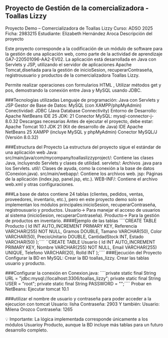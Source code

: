 ## Proyecto de Gestión de la comercializadora - Toallas Lizzy
Proyecto Demo – Comercializadora de Toallas Lizzy
Curso: ADSO 2025
Ficha: 2983215
Estudiante: Elizabeth Hernández Aroca
Descripción del proyecto

Este proyecto corresponde a la codificación de un módulo de software para la gestión de una aplicación web, como parte de la actividad de aprendizaje GA7-220501096-AA2-EV02. 
La aplicación está desarrollada en Java con Servlets y JSP, utilizando el servidor de aplicaciones Apache Tomcat,diseñada para la gestión de inicioSesion, recuperarContraseña, registrousuario y productos de la comercializadora Toallas Lizzy.

Permite realizar operaciones con formularios HTML , Utilizar métodos get y pos, demostrando la conexión entre Java y MySQL usando JDBC.

###Tecnologías utilizadas
Lenguaje de programación: Java con Servlets y JSP
Gestor de Base de Datos: MySQL (con XAMPP/phpMyAdmin)
Conectividad: JDBC (Java Database Connectivity)
Entorno de Desarrollo: Apache NetBeans IDE 25
JDK: 21
Conector MySQL: mysql-connector-j-8.0.32
Descargas necesarias
Antes de ejecutar el proyecto, debe estar:
Apache Tomcat 10.1
JDK 21 (Kit de desarrollo de Java)
IDE Apache NetBeans 25
XAMPP (incluye MySQL y phpMyAdmin)
Conector MySQL/J (Versión 8.0.32)

###Estructura del Proyecto
La estructura del proyecto sigue el estándar de una aplicación web Java:
src/main/java/com/mycompany/toallaslizzyproject/: Contiene las clases Java, incluyendo Servlets y clases de utilidad.
  servlets/: Archivos .java para los Servlets.
	util/: Clases de ayuda, como la conexión a la base de datos (Conexion.java).
  src/main/webapp/: Contiene los archivos web.
  jsp: Páginas de la aplicación (index.jsp, panel.jsp, etc.).
  WEB-INF/: Contiene el archivo web.xml y otras configuraciones.

###La base de datos contiene 24 tablas
(clientes, pedidos, ventas, proveedores, inventario, etc.), pero en este proyecto demo solo se implementan los módulos principales:inicioSesion, recuperarContraseña, registrousuario y productos.
Usuario→ Para manejar el acceso de usuarios al sistema (inicioSesion, recuperarContraseña).
Producto→ Para la gestión de productos en inventario.
####Ejemplo de las tablas
´´´´CREATE TABLE Producto (
    Id INT AUTO_INCREMENT PRIMARY KEY,
    Referencia VARCHAR(255) NOT NULL,
    Gramos DOUBLE,
    Tamano VARCHAR(50),
    Color VARCHAR(50),
    PrecioUnitario DOUBLE,
    CantidadStock INT,
    Estado VARCHAR(50)
);´´´´
´´CREATE TABLE Usuario (
    Id INT AUTO_INCREMENT PRIMARY KEY,
    Nombre VARCHAR(255) NOT NULL,
    Email VARCHAR(255) UNIQUE,
    Telefono VARCHAR(20),
    RolId INT
);´´´´
###Ejecución del Proyecto
Configurar la BD en MySQL:
Crear la BD toallas_lizzy. Crear las tablas usuario y producto.

###Configurar la conexión en Conexion.java:
´´´´private static final String URL = "jdbc:mysql://localhost:3306/toallas_lizzy";
private static final String USER = "root";
private static final String PASSWORD = "";´´´´
Probar en NetBeans:
Ejecutar tomcat 10.1

###utilizar el nombre de usuario y contraseña para poder acceder a la ejecucion con tomcat
Usuario: lisha
Contraseña: 2903
Y también:
Usuario: Milena Orozco
Contraseña: 1265

💡 Importante: La lógica implementada corresponde únicamente a los módulos Usuarioy Producto, aunque la BD incluye más tablas para un futuro desarrollo completo.
